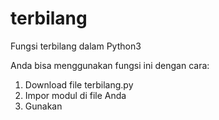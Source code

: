 # terbilang
Fungsi terbilang dalam Python3

Anda bisa menggunakan fungsi ini dengan cara:
1. Download file terbilang.py
2. Impor modul di file Anda
3. Gunakan

